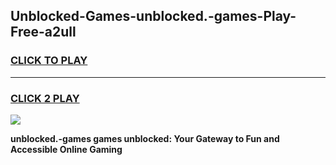 
## Unblocked-Games-unblocked.-games-Play-Free-a2ull
<h3>
<a href="https://premium76.site?title=unblocked.-games&ref=09A">CLICK TO PLAY</a></h3>
<hr>

<h3>
<a href="https://premium76.site?title=unblocked.-games&ref=09A">CLICK 2 PLAY</a>
  
</h3>

<a href="https://premium76.site?title=unblocked.-games&ref=09A"><img src="https://clearcache.store/games.png"></a>


**unblocked.-games games unblocked: Your Gateway to Fun and Accessible Online Gaming**
